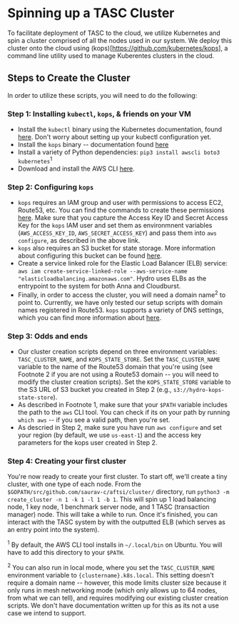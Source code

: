# Spinning up a TASC Cluster

To facilitate deployment of TASC to the cloud, we utilize Kubernetes and spin a cluster comprised of all the nodes used in our system. We deploy this cluster onto the cloud using (kops)[https://github.com/kubernetes/kops], a command line utility used to manage Kuberentes clusters in the cloud.

## Steps to Create the Cluster

In order to utilize these scripts, you will need to do the following:

### Step 1: Installing `kubectl`, `kops`, & friends on your VM

* Install the `kubectl` binary using the Kubernetes documentation, found [here](https://kubernetes.io/docs/tasks/tools/install-kubectl). Don't worry about setting up your kubectl configuration yet.
* Install the `kops` binary -- documentation found [here](https://github.com/kubernetes/kops/blob/master/docs/install.md)
* Install a variety of Python dependencies: `pip3 install awscli boto3 kubernetes`<sup>1</sup>
* Download and install the AWS CLI [here](https://docs.aws.amazon.com/cli/latest/userguide/install-cliv2.html).

### Step 2: Configuring `kops`

* `kops` requires an IAM group and user with permissions to access EC2, Route53, etc. You can find the commands to create these permissions [here](https://github.com/kubernetes/kops/blob/master/docs/getting_started/aws.md#aws). Make sure that you capture the Access Key ID and Secret Access Key for the `kops` IAM user and set them as environmnent variables (`AWS_ACCESS_KEY_ID`, `AWS_SECRET_ACCESS_KEY`) and pass them into `aws configure`, as described in the above link.
* `kops` also requires an S3 bucket for state storage. More information about configuring this bucket can be found [here](https://github.com/kubernetes/kops/blob/master/docs/getting_started/aws.md#cluster-state-storage).
* Create a service linked role for the Elastic Load Balancer (ELB) service: `aws iam create-service-linked-role --aws-service-name "elasticloadbalancing.amazonaws.com"`. Hydro uses ELBs as the entrypoint to the system for both Anna and Cloudburst.
* Finally, in order to access the cluster, you will need a domain name<sup>2</sup> to point to. Currently, we have only tested our setup scripts with domain names registered in Route53. `kops` supports a variety of DNS settings, which you can find more information about [here](https://github.com/kubernetes/kops/blob/master/docs/getting_started/aws.md#configure-dns). 

### Step 3: Odds and ends

* Our cluster creation scripts depend on three environment variables: `TASC_CLUSTER_NAME`, and `KOPS_STATE_STORE`. Set the `TASC_CLUSTER_NAME` variable to the name of the Route53 domain that you're using (see Footnote 2 if you are not using a Route53 domain -- you will need to modify the cluster creation scripts). Set the `KOPS_STATE_STORE` variable to the S3 URL of S3 bucket you created in Step 2 (e.g., `s3://hydro-kops-state-store`).
* As described in Footnote 1, make sure that your `$PATH` variable includes the path to the `aws` CLI tool. You can check if its on your path by running `which aws` -- if you see a valid path, then you're set.
* As descried in Step 2, make sure you have run `aws configure` and set your region (by default, we use `us-east-1`) and the access key parameters for the kops user created in Step 2.

### Step 4: Creating your first cluster

You're now ready to create your first cluster. To start off, we'll create a tiny cluster, with one type of each node. From the `$GOPATH/src/github.com/saurav-c/aftsi/cluster/` directory, run `python3 -m create_cluster -n 1 -k 1 -l 1 -b 1`. This will spin up 1 load balancing node, 1 key node, 1 benchmark server node, and 1 TASC (transaction manager) node. This will take a while to run. Once it's finished, you can interact with the TASC system by with the outputted ELB (which serves as an entry point into the system).

<sup>1</sup> By default, the AWS CLI tool installs in `~/.local/bin` on Ubuntu. You will have to add this directory to your `$PATH`.

<sup>2</sup> You can also run in local mode, where you set the `TASC_CLUSTER_NAME` environment variable to `{clustername}.k8s.local`. This setting doesn't require a domain name -- however, this mode limits cluster size because it only runs in mesh networking mode (which only allows up to 64 nodes, from what we can tell), and requires modifying our existing cluster creation scripts. We don't have documentation written up for this as its not a use case we intend to support.

